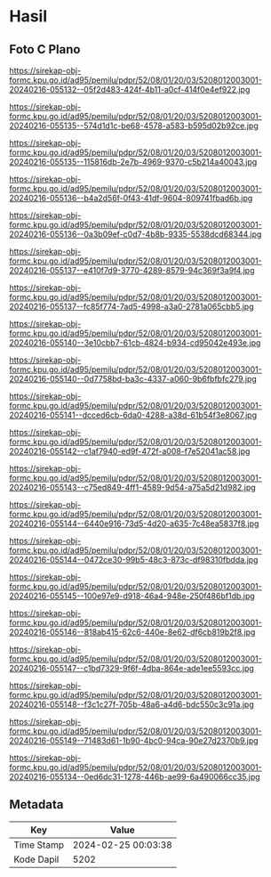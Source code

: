 # Hasil

## Foto C Plano

https://sirekap-obj-formc.kpu.go.id/ad95/pemilu/pdpr/52/08/01/20/03/5208012003001-20240216-055132--05f2d483-424f-4b11-a0cf-414f0e4ef922.jpg

https://sirekap-obj-formc.kpu.go.id/ad95/pemilu/pdpr/52/08/01/20/03/5208012003001-20240216-055135--574d1d1c-be68-4578-a583-b595d02b92ce.jpg

https://sirekap-obj-formc.kpu.go.id/ad95/pemilu/pdpr/52/08/01/20/03/5208012003001-20240216-055135--115816db-2e7b-4969-9370-c5b214a40043.jpg

https://sirekap-obj-formc.kpu.go.id/ad95/pemilu/pdpr/52/08/01/20/03/5208012003001-20240216-055136--b4a2d56f-0f43-41df-9604-809741fbad6b.jpg

https://sirekap-obj-formc.kpu.go.id/ad95/pemilu/pdpr/52/08/01/20/03/5208012003001-20240216-055136--0a3b09ef-c0d7-4b8b-9335-5538dcd68344.jpg

https://sirekap-obj-formc.kpu.go.id/ad95/pemilu/pdpr/52/08/01/20/03/5208012003001-20240216-055137--e410f7d9-3770-4289-8579-94c369f3a9f4.jpg

https://sirekap-obj-formc.kpu.go.id/ad95/pemilu/pdpr/52/08/01/20/03/5208012003001-20240216-055137--fc85f774-7ad5-4998-a3a0-2781a065cbb5.jpg

https://sirekap-obj-formc.kpu.go.id/ad95/pemilu/pdpr/52/08/01/20/03/5208012003001-20240216-055140--3e10cbb7-61cb-4824-b934-cd95042e493e.jpg

https://sirekap-obj-formc.kpu.go.id/ad95/pemilu/pdpr/52/08/01/20/03/5208012003001-20240216-055140--0d7758bd-ba3c-4337-a060-9b6fbfbfc279.jpg

https://sirekap-obj-formc.kpu.go.id/ad95/pemilu/pdpr/52/08/01/20/03/5208012003001-20240216-055141--dcced6cb-6da0-4288-a38d-61b54f3e8067.jpg

https://sirekap-obj-formc.kpu.go.id/ad95/pemilu/pdpr/52/08/01/20/03/5208012003001-20240216-055142--c1af7940-ed9f-472f-a008-f7e52041ac58.jpg

https://sirekap-obj-formc.kpu.go.id/ad95/pemilu/pdpr/52/08/01/20/03/5208012003001-20240216-055143--c75ed849-4ff1-4589-9d54-a75a5d21d982.jpg

https://sirekap-obj-formc.kpu.go.id/ad95/pemilu/pdpr/52/08/01/20/03/5208012003001-20240216-055144--6440e916-73d5-4d20-a635-7c48ea5837f8.jpg

https://sirekap-obj-formc.kpu.go.id/ad95/pemilu/pdpr/52/08/01/20/03/5208012003001-20240216-055144--0472ce30-99b5-48c3-873c-df98310fbdda.jpg

https://sirekap-obj-formc.kpu.go.id/ad95/pemilu/pdpr/52/08/01/20/03/5208012003001-20240216-055145--100e97e9-d918-46a4-948e-250f486bf1db.jpg

https://sirekap-obj-formc.kpu.go.id/ad95/pemilu/pdpr/52/08/01/20/03/5208012003001-20240216-055146--818ab415-62c6-440e-8e62-df6cb819b2f8.jpg

https://sirekap-obj-formc.kpu.go.id/ad95/pemilu/pdpr/52/08/01/20/03/5208012003001-20240216-055147--c1bd7329-9f6f-4dba-864e-ade1ee5593cc.jpg

https://sirekap-obj-formc.kpu.go.id/ad95/pemilu/pdpr/52/08/01/20/03/5208012003001-20240216-055148--f3c1c27f-705b-48a6-a4d6-bdc550c3c91a.jpg

https://sirekap-obj-formc.kpu.go.id/ad95/pemilu/pdpr/52/08/01/20/03/5208012003001-20240216-055149--71483d61-1b90-4bc0-94ca-90e27d2370b9.jpg

https://sirekap-obj-formc.kpu.go.id/ad95/pemilu/pdpr/52/08/01/20/03/5208012003001-20240216-055134--0ed6dc31-1278-446b-ae99-6a490066cc35.jpg


## Metadata

| Key        | Value               |
| ---------- | ------------------- |
| Time Stamp | 2024-02-25 00:03:38 |
| Kode Dapil | 5202                |



